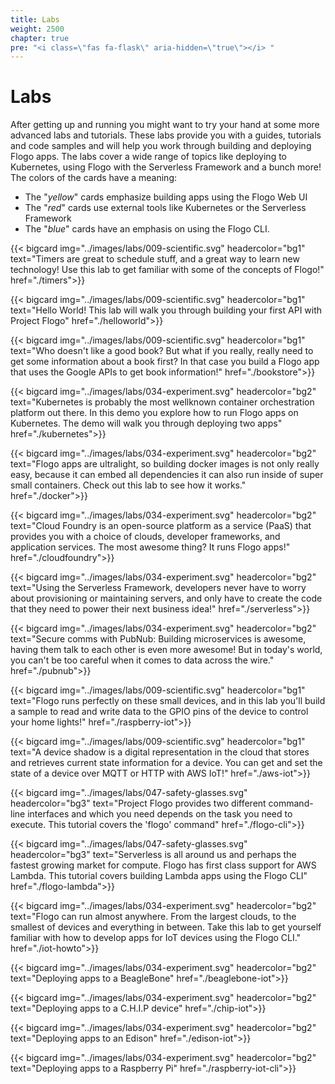 ```yaml
---
title: Labs
weight: 2500
chapter: true
pre: "<i class=\"fas fa-flask\" aria-hidden=\"true\"></i> "
---
```


# Labs

After getting up and running you might want to try your hand at some more advanced labs and tutorials. These labs provide you with a guides, tutorials and code samples and will help you work through building and deploying Flogo apps. The labs cover a wide range of topics like deploying to Kubernetes, using Flogo with the Serverless Framework and a bunch more! The colors of the cards have a meaning:

* The "_yellow_" cards emphasize building apps using the Flogo Web UI
* The "_red_" cards use external tools like Kubernetes or the Serverless Framework
* The "_blue_" cards have an emphasis on using the Flogo CLI.

<div class="cards">

  {{< bigcard img="../images/labs/009-scientific.svg" headercolor="bg1" text="Timers are great to schedule stuff, and a great way to learn new technology! Use this lab to get familiar with some of the concepts of Flogo!" href="./timers">}}

  {{< bigcard img="../images/labs/009-scientific.svg" headercolor="bg1" text="Hello World! This lab will walk you through building your first API with Project Flogo" href="./helloworld">}}

  {{< bigcard img="../images/labs/009-scientific.svg" headercolor="bg1" text="Who doesn't like a good book? But what if you really, really need to get some information about a book first? In that case you build a Flogo app that uses the Google APIs to get book information!" href="./bookstore">}}

  {{< bigcard img="../images/labs/034-experiment.svg" headercolor="bg2" text="Kubernetes is probably the most wellknown container orchestration platform out there. In this demo you explore how to run Flogo apps on Kubernetes. The demo will walk you through deploying two apps" href="./kubernetes">}}

  {{< bigcard img="../images/labs/034-experiment.svg" headercolor="bg2" text="Flogo apps are ultralight, so building docker images is not only really easy, because it can embed all dependencies it can also run inside of super small containers. Check out this lab to see how it works." href="./docker">}}

  {{< bigcard img="../images/labs/034-experiment.svg" headercolor="bg2" text="Cloud Foundry is an open-source platform as a service (PaaS) that provides you with a choice of clouds, developer frameworks, and application services. The most awesome thing? It runs Flogo apps!" href="./cloudfoundry">}}

  {{< bigcard img="../images/labs/034-experiment.svg" headercolor="bg2" text="Using the Serverless Framework, developers never have to worry about provisioning or maintaining servers, and only have to create the code that they need to power their next business idea!" href="./serverless">}}

  {{< bigcard img="../images/labs/034-experiment.svg" headercolor="bg2" text="Secure comms with PubNub: Building microservices is awesome, having them talk to each other is even more awesome! But in today's world, you can't be too careful when it comes to data across the wire." href="./pubnub">}}

  {{< bigcard img="../images/labs/009-scientific.svg" headercolor="bg1" text="Flogo runs perfectly on these small devices, and in this lab you'll build a sample to read and write data to the GPIO pins of the device to control your home lights!" href="./raspberry-iot">}}

  {{< bigcard img="../images/labs/009-scientific.svg" headercolor="bg1" text="A device shadow is a digital representation in the cloud that stores and retrieves current state information for a device. You can get and set the state of a device over MQTT or HTTP with AWS IoT!" href="./aws-iot">}}

  {{< bigcard img="../images/labs/047-safety-glasses.svg" headercolor="bg3" text="Project Flogo provides two different command-line interfaces and which you need depends on the task you need to execute. This tutorial covers the 'flogo' command" href="./flogo-cli">}}

  {{< bigcard img="../images/labs/047-safety-glasses.svg" headercolor="bg3" text="Serverless is all around us and perhaps the fastest growing market for compute. Flogo has first class support for AWS Lambda. This tutorial covers building Lambda apps using the Flogo CLI" href="./flogo-lambda">}}

  {{< bigcard img="../images/labs/034-experiment.svg" headercolor="bg2" text="Flogo can run almost anywhere. From the largest clouds, to the smallest of devices and everything in between. Take this lab to get yourself familiar with how to develop apps for IoT devices using the Flogo CLI." href="./iot-howto">}}

  {{< bigcard img="../images/labs/034-experiment.svg" headercolor="bg2" text="Deploying apps to a BeagleBone" href="./beaglebone-iot">}}

  {{< bigcard img="../images/labs/034-experiment.svg" headercolor="bg2" text="Deploying apps to a C.H.I.P device" href="./chip-iot">}}

  {{< bigcard img="../images/labs/034-experiment.svg" headercolor="bg2" text="Deploying apps to an Edison" href="./edison-iot">}}

  {{< bigcard img="../images/labs/034-experiment.svg" headercolor="bg2" text="Deploying apps to a Raspberry Pi" href="./raspberry-iot-cli">}}

</div>